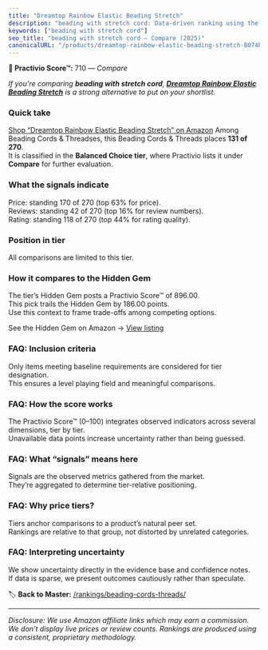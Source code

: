```yaml
---
title: "Dreamtop Rainbow Elastic Beading Stretch"
description: "beading with stretch cord: Data-driven ranking using the Practivio Score™. Positioned by quality, value, demand, findability, momentum."
keywords: ["beading with stretch cord"]
seo_title: "beading with stretch cord — Compare (2025)"
canonicalURL: "/products/dreamtop-rainbow-elastic-beading-stretch-B074P4785M/"
---
```


**🛒 Practivio Score™:** 710 — _Compare_


*If you're comparing **beading with stretch cord**, **[Dreamtop Rainbow Elastic Beading Stretch](https://www.amazon.com/dp/B074P4785M?tag=practivio-20)** is a strong alternative to put on your shortlist.*
### Quick take
[Shop “Dreamtop Rainbow Elastic Beading Stretch” on Amazon](https://www.amazon.com/dp/B074P4785M?tag=practivio-20)
Among Beading Cords & Threadses, this Beading Cords & Threads places **131 of 270**.  
It is classified in the **Balanced Choice tier**, where Practivio lists it under **Compare** for further evaluation.

### What the signals indicate
Price: standing 170 of 270 (top 63% for price).  
Reviews: standing 42 of 270 (top 16% for review numbers).  
Rating: standing 118 of 270 (top 44% for rating quality).  

### Position in tier
All comparisons are limited to this tier.

### How it compares to the Hidden Gem
The tier’s Hidden Gem posts a Practivio Score™ of 896.00.  
This pick trails the Hidden Gem by 186.00 points.  
Use this context to frame trade-offs among competing options.  

See the Hidden Gem on Amazon → [View listing](https://www.amazon.com/dp/B0B3JKWGL1?tag=practivio-20)

### FAQ: Inclusion criteria
Only items meeting baseline requirements are considered for tier designation.  
This ensures a level playing field and meaningful comparisons.

### FAQ: How the score works
The Practivio Score™ (0–100) integrates observed indicators across several dimensions, tier by tier.  
Unavailable data points increase uncertainty rather than being guessed.

### FAQ: What “signals” means here
Signals are the observed metrics gathered from the market.  
They’re aggregated to determine tier-relative positioning.

### FAQ: Why price tiers?
Tiers anchor comparisons to a product’s natural peer set.  
Rankings are relative to that group, not distorted by unrelated categories.

### FAQ: Interpreting uncertainty
We show uncertainty directly in the evidence base and confidence notes.  
If data is sparse, we present outcomes cautiously rather than speculate.

<!-- Missing template for Compare/CompareWithinPriceClass -->


🏷️ **Back to Master:** [/rankings/beading-cords-threads/](/rankings/beading-cords-threads/)

---
_Disclosure: We use Amazon affiliate links which may earn a commission. We don’t display live prices or review counts. Rankings are produced using a consistent, proprietary methodology._
